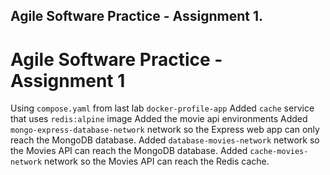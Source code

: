## Agile Software Practice - Assignment 1.
# Agile Software Practice - Assignment 1
Using `compose.yaml` from last lab `docker-profile-app` 
Added `cache` service that uses `redis:alpine` image
 Added the movie api environments
 Added `mongo-express-database-network` network so the Express web app can only reach the MongoDB database.
Added `database-movies-network` network so the Movies API can reach the MongoDB database.
Added `cache-movies-network` network so the Movies API can reach the Redis cache.